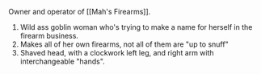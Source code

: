 Owner and operator of [[Mah's Firearms]].
1. Wild ass goblin woman who's trying to make a name for herself in the firearm business.
2. Makes all of her own firearms, not all of them are "up to snuff"
3. Shaved head, with a clockwork left leg, and right arm with interchangeable "hands".